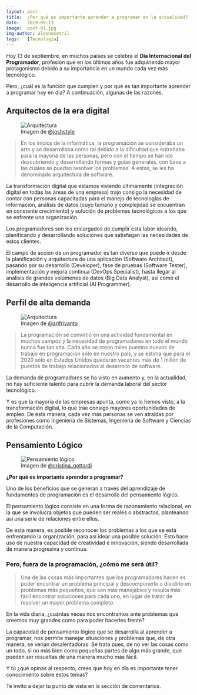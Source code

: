 ```yaml
---
layout: post
title:  ¿Por qué es importante aprender a programar en la actualidad?
date:   2019-09-13
image:  post-01.jpg
img-author: alesnesetril
tags:   [Tecnología]
---
```

Hoy 13 de septiembre, en muchos países se celebra el <strong>Día Internacional del Programador</strong>, profesión que en los últimos años fue adquiriendo mayor protagonismo debido a su importancia en un mundo cada vez más tecnológico.

Pero, ¿cuál es la función que cumplen y por qué es tan importante aprender a programar hoy en día? A continuación, algunas de las razones.

## Arquitectos de la era digital

<figure>
  <img src="{{site.baseurl}}/img/architecture-01.jpg" alt="Arquitectura">
  <figcaption class="image-caption">Imagen de <a href="https://unsplash.com/@joshstyle" target="_blank">@joshstyle</a></figcaption>
</figure>

<blockquote class="post-quote">En los inicios de la informática, la programación se consideraba un arte y se desarrollaba como tal debido a la dificultad que entrañaba para la mayoría de las personas, pero con el tiempo se han ido descubriendo y desarrollando formas y guías generales, con base a las cuales se puedan resolver los problemas. A estas, se les ha denominado arquitectura de software.</blockquote>

La transformación digital que estamos viviendo últimamente (integración digital en todas las áreas de una empresa) trajo consigo la necesidad de contar con personas capacitadas para el manejo de tecnologías de información, análisis de datos (cuyo tamaño y complejidad se encuentran en constante crecimiento) y solución de problemas tecnológicos a los que se enfrente una organización.

Los programadores son los encargados de cumplir esta labor ideando, planificando y desarrollando soluciones que satisfagan las necesidades de estos clientes.

El campo de acción de un programador es tan diverso que puede ir desde la planificación y arquitectura de una aplicación (Software Architect), pasando por su desarrollo (Developer), fase de pruebas (Software Tester), implementación y mejora continua (DevOps Specialist), hasta llegar al análisis de grandes volúmenes de datos (Big Data Analyst), así como el desarrollo de inteligencia artificial (AI Programmer).

## Perfil de alta demanda

<figure>
  <img src="{{site.baseurl}}/img/high-demand-01.jpg" alt="Arquitectura">
  <figcaption class="image-caption">Imagen de <a href="https://unsplash.com/@arifriyanto" target="_blank">@arifriyanto</a></figcaption>
</figure>

<blockquote class="post-quote" cite="http://agenciasanluis.com/notas/2018/05/14/por-que-es-importante-aprender-a-programar/">La programación se convirtió en una actividad fundamental en muchos campos y la necesidad de programadores en todo el mundo nunca fue tan alta. Cada año se crean miles puestos nuevos de trabajo en programación sólo en nuestro país, y se estima que para el 2020 sólo en Estados Unidos quedarán vacantes más de 1 millón de puestos de trabajo relacionados al desarrollo de software.</blockquote>

La demanda de programadores se ha visto en aumento y, en la actualidad, no hay suficiente talento para cubrir la demanda laboral del sector tecnológico.

Y es que la mayoría de las empresas apunta, como ya lo hemos visto, a la transformación digital, lo que trae consigo mayores oportunidades de empleo. De esta manera, cada vez más personas se ven atraídas por profesiones como Ingeniería de Sistemas, Ingeniería de Software y Ciencias de la Computación.



## Pensamiento Lógico

<figure>
  <img src="{{site.baseurl}}/img/logic-01.jpg" alt="Pensamiento lógico">
  <figcaption class="image-caption">Imagen de <a href="https://unsplash.com/@cristina_gottardi" target="_blank">@cristina_gottardi</a></figcaption>
</figure>

<strong>¿Por qué es importante aprender a programar?</strong>

Uno de los beneficios que se generan a través del aprendizaje de fundamentos de programación es el desarrollo del pensamiento lógico.

El pensamiento lógico consiste en una forma de razonamiento relacional, en la que se involucra objetos que pueden ser reales o abstractos, planteando así una serie de relaciones entre ellos.

De esta manera, es posible reconocer los problemas a los que se está enfrentando la organización, para así idear una posible solución. Esto hace uso de nuestra capacidad de creatividad e innovación, siendo desarrollada de manera progresiva y continua.

### Pero, fuera de la programación, <strong>¿cómo me será útil?</strong>

<blockquote class="post-quote" cite="https://www.masscience.com/2018/06/20/que-beneficios-tiene-aprender-programacion/">Una de las cosas más importantes que los programadores hacen es poder encontrar un problema principal y descomponerlo o dividirlo en problemas más pequeños, que son más manejables y resulta más fácil encontrar soluciones para cada uno, en lugar de tratar de resolver un mayor problema completo.</blockquote>

En la vida diaria, ¿cuántas veces nos encontramos ante problemas que creemos muy grandes como para poder hacerles frente?

La capacidad de pensamiento lógico que se desarrolla al aprender a programar, nos permite manejar situaciones y problemas que, de otra manera, se verían desalentadoras. Se trata pues, de no ver las cosas como un todo, si no más bien como pequeñas partes de algo más grande, que pueden ser resueltas de una manera mucho más fácil.

Y tú ¿qué opinas al respecto, crees que hoy en día es importante tener conocimiento sobre estos temas?

Te invito a dejar tu punto de vista en la sección de comentarios.
